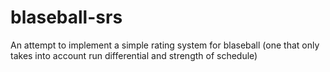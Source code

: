 # blaseball-srs
An attempt to implement a simple rating system for blaseball (one that only takes into account run differential and strength of schedule)
